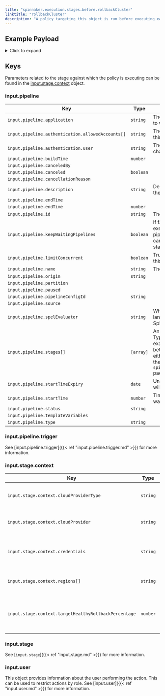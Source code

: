 ```yaml
---
title: "spinnaker.execution.stages.before.rollbackCluster"
linktitle: "rollbackCluster"
description: "A policy targeting this object is run before executing each task in a rollbackCluster stage."
---
```


## Example Payload

<details><summary>Click to expand</summary>

```json
{
  "input": {
    "pipeline": {
      "application": "test",
      "authentication": {
        "allowedAccounts": [
          "spinnaker",
          "staging",
          "staging-ecs"
        ],
        "user": "myUserName"
      },
      "buildTime": 1620926703486,
      "canceled": false,
      "canceledBy": null,
      "cancellationReason": null,
      "description": null,
      "endTime": 1620926705283,
      "id": "01F5KC59TRGWKCP31C4N51CDSB",
      "initialConfig": {},
      "keepWaitingPipelines": false,
      "limitConcurrent": true,
      "name": "test",
      "notifications": [],
      "origin": "api",
      "partition": null,
      "paused": null,
      "pipelineConfigId": "6a4cff2e-8265-4584-8993-2da2eb6254f5",
      "source": null,
      "spelEvaluator": "v4",
      "stages": [],
      "startTime": 1620926703525,
      "startTimeExpiry": null,
      "status": "TERMINAL",
      "systemNotifications": [],
      "templateVariables": null,
      "trigger": {
        "artifacts": [
          {
            "artifactAccount": "myUserName",
            "customKind": false,
            "location": null,
            "metadata": {
              "id": "d14e7e5b-247c-455d-8260-9e9b0a3ae936"
            },
            "name": "manifests/deploy-spinnaker.yaml",
            "provenance": null,
            "reference": "Https://api.github.com/repos/myUserName/hostname/contents/manifests/deploy-spinnaker.yaml",
            "type": "github/file",
            "uuid": null,
            "version": "master"
          }
        ],
        "correlationId": null,
        "isDryRun": false,
        "isRebake": false,
        "isStrategy": false,
        "notifications": [],
        "other": {
          "artifacts": [
            {
              "artifactAccount": "myUserName",
              "customKind": false,
              "metadata": {
                "id": "d14e7e5b-247c-455d-8260-9e9b0a3ae936"
              },
              "name": "manifests/deploy-spinnaker.yaml",
              "reference": "Https://api.github.com/repos/myUserName/hostname/contents/manifests/deploy-spinnaker.yaml",
              "type": "github/file",
              "version": "master"
            }
          ],
          "dryRun": false,
          "enabled": false,
          "eventId": "c1090782-f485-490e-a2d7-31763b3bd4d8",
          "executionId": "01F5KC59TRGWKCP31C4N51CDSB",
          "expectedArtifacts": [
            {
              "boundArtifact": {
                "artifactAccount": "myUserName",
                "customKind": false,
                "metadata": {
                  "id": "d14e7e5b-247c-455d-8260-9e9b0a3ae936"
                },
                "name": "manifests/deploy-spinnaker.yaml",
                "reference": "Https://api.github.com/repos/myUserName/hostname/contents/manifests/deploy-spinnaker.yaml",
                "type": "github/file",
                "version": "master"
              },
              "defaultArtifact": {
                "artifactAccount": "myUserName",
                "customKind": false,
                "metadata": {
                  "id": "d14e7e5b-247c-455d-8260-9e9b0a3ae936"
                },
                "name": "manifests/deploy-spinnaker.yaml",
                "reference": "Https://api.github.com/repos/myUserName/hostname/contents/manifests/deploy-spinnaker.yaml",
                "type": "github/file",
                "version": "master"
              },
              "id": "05ad020e-73a6-49f2-9988-2073831219e9",
              "matchArtifact": {
                "artifactAccount": "myUserName",
                "customKind": true,
                "metadata": {
                  "id": "f7a9b229-0a23-42ab-82de-9990d77084df"
                },
                "name": "manifests/deploy-spinnaker.yaml",
                "type": "github/file"
              },
              "useDefaultArtifact": true,
              "usePriorArtifact": false
            }
          ],
          "notifications": [],
          "parameters": {},
          "preferred": false,
          "rebake": false,
          "resolvedExpectedArtifacts": [
            {
              "boundArtifact": {
                "artifactAccount": "myUserName",
                "customKind": false,
                "metadata": {
                  "id": "d14e7e5b-247c-455d-8260-9e9b0a3ae936"
                },
                "name": "manifests/deploy-spinnaker.yaml",
                "reference": "Https://api.github.com/repos/myUserName/hostname/contents/manifests/deploy-spinnaker.yaml",
                "type": "github/file",
                "version": "master"
              },
              "defaultArtifact": {
                "artifactAccount": "myUserName",
                "customKind": false,
                "metadata": {
                  "id": "d14e7e5b-247c-455d-8260-9e9b0a3ae936"
                },
                "name": "manifests/deploy-spinnaker.yaml",
                "reference": "Https://api.github.com/repos/myUserName/hostname/contents/manifests/deploy-spinnaker.yaml",
                "type": "github/file",
                "version": "master"
              },
              "id": "05ad020e-73a6-49f2-9988-2073831219e9",
              "matchArtifact": {
                "artifactAccount": "myUserName",
                "customKind": true,
                "metadata": {
                  "id": "f7a9b229-0a23-42ab-82de-9990d77084df"
                },
                "name": "manifests/deploy-spinnaker.yaml",
                "type": "github/file"
              },
              "useDefaultArtifact": true,
              "usePriorArtifact": false
            }
          ],
          "strategy": false,
          "type": "manual",
          "user": "myUserName"
        },
        "parameters": {},
        "resolvedExpectedArtifacts": [
          {
            "boundArtifact": {
              "artifactAccount": "myUserName",
              "customKind": false,
              "location": null,
              "metadata": {
                "id": "d14e7e5b-247c-455d-8260-9e9b0a3ae936"
              },
              "name": "manifests/deploy-spinnaker.yaml",
              "provenance": null,
              "reference": "Https://api.github.com/repos/myUserName/hostname/contents/manifests/deploy-spinnaker.yaml",
              "type": "github/file",
              "uuid": null,
              "version": "master"
            },
            "defaultArtifact": {
              "artifactAccount": "myUserName",
              "customKind": false,
              "location": null,
              "metadata": {
                "id": "d14e7e5b-247c-455d-8260-9e9b0a3ae936"
              },
              "name": "manifests/deploy-spinnaker.yaml",
              "provenance": null,
              "reference": "Https://api.github.com/repos/myUserName/hostname/contents/manifests/deploy-spinnaker.yaml",
              "type": "github/file",
              "uuid": null,
              "version": "master"
            },
            "id": "05ad020e-73a6-49f2-9988-2073831219e9",
            "matchArtifact": {
              "artifactAccount": "myUserName",
              "customKind": true,
              "location": null,
              "metadata": {
                "id": "f7a9b229-0a23-42ab-82de-9990d77084df"
              },
              "name": "manifests/deploy-spinnaker.yaml",
              "provenance": null,
              "reference": null,
              "type": "github/file",
              "uuid": null,
              "version": null
            },
            "useDefaultArtifact": true,
            "usePriorArtifact": false
          }
        ],
        "type": "manual",
        "user": "myUserName"
      },
      "type": "PIPELINE"
    },
    "stage": {
      "context": {
        "cloudProvider": "aws",
        "cloudProviderType": "aws",
        "credentials": "staging",
        "regions": [
          "us-east-2"
        ],
        "targetHealthyRollbackPercentage": 100
      },
      "endTime": null,
      "id": "01F5KC59VXNYZJ0640BVZXQ46N",
      "lastModified": null,
      "name": "Rollback Cluster",
      "outputs": {},
      "parentStageId": null,
      "refId": "33",
      "requisiteStageRefIds": [],
      "scheduledTime": null,
      "startTime": 1620926703883,
      "startTimeExpiry": null,
      "status": "RUNNING",
      "syntheticStageOwner": null,
      "tasks": [
        {
          "endTime": null,
          "id": "1",
          "implementingClass": "com.netflix.spinnaker.orca.clouddriver.tasks.cluster.DetermineRollbackCandidatesTask",
          "loopEnd": false,
          "loopStart": false,
          "name": "determineRollbackCandidates",
          "stageEnd": true,
          "stageStart": true,
          "startTime": 1620926704276,
          "status": "RUNNING"
        }
      ],
      "type": "rollbackCluster"
    },
    "user": {
      "isAdmin": false,
      "roles": [],
      "username": "myUserName"
    }
  }
}

```
</details>


## Keys

Parameters related to the stage against which the policy is executing can be found in the [input.stage.context](#inputstagecontext) object.

### input.pipeline

| Key                                               | Type      | Description |
| ------------------------------------------------- | --------- | ----------- |
| `input.pipeline.application`                      | `string`  | The name of the Spinnaker application to which this pipeline belongs. |
| `input.pipeline.authentication.allowedAccounts[]` | `string`  | The list of accounts to which the user this stage is running as has access. |
| `input.pipeline.authentication.user` | `string`  | The Spinnaker user initiating the change. |
| `input.pipeline.buildTime`                        | `number`  |             |
| `input.pipeline.canceledBy`                       | ` `       |             |
| `input.pipeline.canceled`                         | `boolean` |             |
| `input.pipeline.cancellationReason`               | ` `       |             |
| `input.pipeline.description` | `string`  | Description of the pipeline defined in the UI |
| `input.pipeline.endTime`                          | ` `       |             |
| `input.pipeline.endTime`                          | `number`  |             |
| `input.pipeline.id` | `string`   |  The unique ID of the pipeline |
| `input.pipeline.keepWaitingPipelines` | `boolean` | If false and concurrent pipeline execution is disabled, then the pipelines in the waiting queue will get canceled when the next execution starts. |
| `input.pipeline.limitConcurrent` | `boolean` | True if only 1 concurrent execution of this pipeline is allowed. |
| `input.pipeline.name` | `string`  | The name of this pipeline. |
| `input.pipeline.origin`                           | `string`  |             |
| `input.pipeline.partition`                        | ` `       |             |
| `input.pipeline.paused`                           | ` `       |             |
| `input.pipeline.pipelineConfigId`                 | `string`  |             |
| `input.pipeline.source`                           | ` `       |             |
| `input.pipeline.spelEvaluator` | `string`  | Which version of spring expression language is being used to evaluate SpEL. |
| `input.pipeline.stages[]`                         | `[array]` | An array of the stages in the pipeline. Typically if you are writing a policy that examines multiple pipeline stages, it is better to write that policy against either the `opa.pipelines package`, or the `spinnaker.execution.pipelines.before` package. |
| `input.pipeline.startTimeExpiry` | `date `   | Unix epoch date at which the pipeline will expire. |
| `input.pipeline.startTime` | `number`  | Timestamp from when the pipeline was started. |
| `input.pipeline.status`                           | `string`  |             |
| `input.pipeline.templateVariables`                | ` `       |             |
| `input.pipeline.type`                             | `string`  |             |

### input.pipeline.trigger

See [input.pipeline.trigger]({{< ref "input.pipeline.trigger.md" >}}) for more information.

### input.stage.context

| Key                                                   | Type     | Description                                                         |
| ----------------------------------------------------- | -------- | ------------------------------------------------------------------- |
| `input.stage.context.cloudProviderType`               | `string` | The type of the cloud provider that will execute the stage.         |
| `input.stage.context.cloudProvider`                   | `string` | The name of the cloud provider that will execute the stage.         |
| `input.stage.context.credentials`                     | `string` | The account/credential set that will be used to execute this stage. |
| `input.stage.context.regions[]`                       | `string` | The region(s) in which the auto scaling group is running.           |
| `input.stage.context.targetHealthyRollbackPercentage` | `number` | What percentage of instances need to reach a healthy state for rollback to be considered successful.                                                                    |

### input.stage

See [`input.stage`]({{< ref "input.stage.md" >}}) for more information.

### input.user

This object provides information about the user performing the action. This can be used to restrict actions by role. See [input.user]({{< ref "input.user.md" >}}) for more information.
